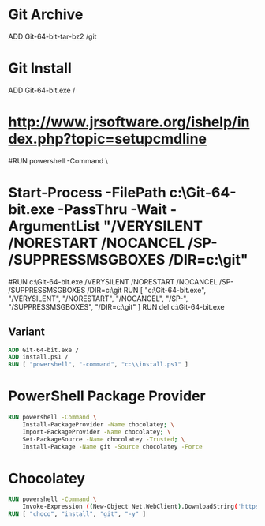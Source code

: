 ﻿# Git Archive

ADD Git-64-bit-tar-bz2 /git

# Git Install

ADD Git-64-bit.exe /
# http://www.jrsoftware.org/ishelp/index.php?topic=setupcmdline
#RUN powershell -Command \
#    Start-Process -FilePath c:\Git-64-bit.exe -PassThru -Wait -ArgumentList \"/VERYSILENT /NORESTART /NOCANCEL /SP- /SUPPRESSMSGBOXES /DIR=c:\\git\"
#RUN c:\Git-64-bit.exe /VERYSILENT /NORESTART /NOCANCEL /SP- /SUPPRESSMSGBOXES /DIR=c:\\git
RUN [ "c:\\Git-64-bit.exe", "/VERYSILENT", "/NORESTART", "/NOCANCEL", "/SP-", "/SUPPRESSMSGBOXES", "/DIR=c:\\git" ]
RUN del c:\Git-64-bit.exe

## Variant

```Dockerfile
ADD Git-64-bit.exe /
ADD install.ps1 /
RUN [ "powershell", "-command", "c:\\install.ps1" ]
```

# PowerShell Package Provider

```Dockerfile
RUN powershell -Command \
    Install-PackageProvider -Name chocolatey; \
    Import-PackageProvider -Name chocolatey; \
    Set-PackageSource -Name chocolatey -Trusted; \
    Install-Package -Name git -Source chocolatey -Force
```

# Chocolatey

```Dockerfile
RUN powershell -Command \
    Invoke-Expression ((New-Object Net.WebClient).DownloadString('https://chocolatey.org/install.ps1'))
RUN [ "choco", "install", "git", "-y" ]
```